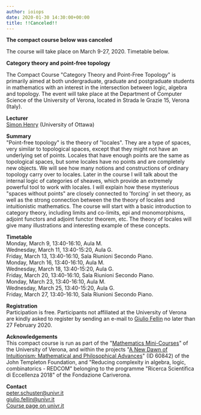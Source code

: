 ```yaml
---
author: ioiops
date: 2020-01-30 14:30:00+00:00
title: !!Canceled!!
---
```


**The compact course below was canceled**

The course will take place on March 9-27, 2020. Timetable below.

**Category theory and point-free topology**

The Compact Course "Category Theory and Point-Free Topology" is primarily
aimed at both undergraduate, graduate and postgraduate students in mathematics
with an interest in the intersection between logic, algebra and
topology. The event will take place at the Department of Computer
Science of the University of Verona, located in Strada le Grazie 15,
Verona (Italy).

**Lecturer**\
[Simon Henry](http://www.normalesup.org/~henry/) (University of Ottawa)

**Summary**\
"Point-free topology" is the theory of "locales". They are a type of
spaces, very similar to topological spaces, except that they might not
have an underlying set of points. Locales that have enough points are
the same as topological spaces, but some locales have no points and are
completely new objects. We will see how many notions and constructions
of ordinary topology carry over to locales. Later in the course I will
talk about the internal logic of categories of sheaves, which provide an
extremely powerful tool to work with locales. I will explain how these
mysterious "spaces without points" are closely connected to 'forcing' in
set theory, as well as the strong connection between the the theory of
locales and intuitionistic mathematics. The course will start with a
basic introduction to category theory, including limits and co-limits,
epi and monomorphisms, adjoint functors and adjoint functor theorem,
etc. The theory of locales will give many illustrations and interesting
example of these concepts.

**Timetable**\
Monday, March 9, 13:40-16:10, Aula M.\
Wednesday, March 11, 13:40-15:20, Aula G.\
Friday, March 13, 13:40-16:10, Sala Riunioni Secondo Piano.\
Monday, March 16, 13:40-16:10, Aula M.\
Wednesday, March 18, 13:40-15:20, Aula G.\
Friday, March 20, 13:40-16:10, Sala Riunioni Secondo Piano.\
Monday, March 23, 13:40-16:10, Aula M.\
Wednesday, March 25, 13:40-15:20, Aula G.\
Friday, March 27, 13:40-16:10, Sala Riunioni Secondo Piano.

**Registration**\
Participation is free. Participants not affiliated at the University of Verona are kindly asked
to register by sending an e-mail to [Giulio Fellin](giulio.fellin@univr.it) no later than 27 February 2020.

**Acknowledgements**\
This compact course is run as part of the "[Mathematics Mini-Courses](http://www.di.univr.it/?ent=ciclosem&idC=147)" of the University of Verona,
and within the projects "[A New Dawn of Intuitionism: Mathematical and Philosophical Advances](https://www.templeton.org/grant/a-new-dawn-of-intuitionism-mathematical-and-philosophical-advances)" (ID 60842)
of the John Templeton Foundation, and "Reducing complexity in algebra, logic, combinatorics - REDCOM"
belonging to the programme "Ricerca Scientifica di Eccellenza 2018" of the Fondazione Cariverona.

**Contact**\
[peter.schuster@univr.it](peter.schuster@univr.it)\
[giulio.fellin@univr.it](giulio.fellin@univr.it)\
[Course page on univr.it](http://www.di.univr.it/?ent=seminario&id=5076&idC=70)
